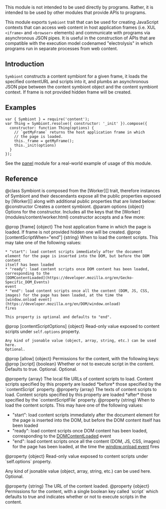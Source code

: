 <!-- This Source Code Form is subject to the terms of the Mozilla Public
   - License, v. 2.0. If a copy of the MPL was not distributed with this
   - file, You can obtain one at http://mozilla.org/MPL/2.0/. -->

<!-- contributed by Myk Melez [myk@mozilla.org] -->
<!-- contributed by Irakli Gozalishvili [gozala@mozilla.com] -->


This module is not intended to be used directly by programs.  Rather, it is
intended to be used by other modules that provide APIs to programs.


This module exports `Symbiont` trait that can be used for creating JavaScript
contexts that can access web content in host application frames (i.e. XUL
`<iframe>` and `<browser>` elements) and communicate with programs via
asynchronous JSON pipes.  It is useful in the construction of APIs that
are compatible with the execution model codenamed "electrolysis" in which
programs run in separate processes from web content.

Introduction
------------

`Symbiont` constructs a content symbiont for a given frame, it loads the
specified contentURL and scripts into it, and plumbs an asynchronous
JSON pipe between the content symbiont object and the content symbiont
context. If frame is not provided hidden frame will be created.

Examples
--------

    var { Symbiont } = require('content');
    var Thing = Symbiont.resolve({ constructor: '_init' }).compose({
      constructor: function Thing(options) {
        // `getMyFrame` returns the host application frame in which
        // the page is loaded.
        this._frame = getMyFrame();
        this._init(options)
      }
    });

See the [panel][] module for a real-world example of usage of this module.

[panel]:modules/panel.html

Reference
---------

<api name="Symbiont">
@class
Symbiont is composed from the [Worker][] trait, therefore instances
of Symbiont and their descendants expose all the public properties
exposed by [Worker][] along with additional public properties that
are listed below:

[Worker]:modules/content/worker.html

<api name="Symbiont">
@constructor
Creates a content symbiont.
@param options {object}
  Options for the constructor. Includes all the keys that
the [Worker](modules/content/worker.html)
constructor accepts and a few more:

  @prop [frame] {object}
    The host application frame in which the page is loaded.
    If frame is not provided hidden one will be created.
  @prop [contentScriptWhen="end"] {string}
    When to load the content scripts. This may take one of the following
    values:

    * "start": load content scripts immediately after the document
    element for the page is inserted into the DOM, but before the DOM content
    itself has been loaded
    * "ready": load content scripts once DOM content has been loaded,
    corresponding to the
    [DOMContentLoaded](https://developer.mozilla.org/en/Gecko-Specific_DOM_Events)
    event
    * "end": load content scripts once all the content (DOM, JS, CSS,
    images) for the page has been loaded, at the time the
    [window.onload event](https://developer.mozilla.org/en/DOM/window.onload)
    fires

    This property is optional and defaults to "end".
  @prop [contentScriptOptions] {object}
    Read-only value exposed to content scripts under `self.options` property.

    Any kind of jsonable value (object, array, string, etc.) can be used here.
    Optional.

  @prop [allow] {object}
    Permissions for the content, with the following keys:
      @prop [script] {boolean}
      Whether or not to execute script in the content.  Defaults to true.
      Optional.
    Optional.
</api>

<api name="contentScriptFile">
@property {array}
The local file URLs of content scripts to load.  Content scripts specified by
this property are loaded *before* those specified by the `contentScript`
property.
</api>

<api name="contentScript">
@property {array}
The texts of content scripts to load.  Content scripts specified by this
property are loaded *after* those specified by the `contentScriptFile` property.
</api>

<api name="contentScriptWhen">
@property {string}
When to load the content scripts. This may have one of the following
values:

* "start": load content scripts immediately after the document
element for the page is inserted into the DOM, but before the DOM content
itself has been loaded
* "ready": load content scripts once DOM content has been loaded,
corresponding to the
[DOMContentLoaded](https://developer.mozilla.org/en/Gecko-Specific_DOM_Events)
event
* "end": load content scripts once all the content (DOM, JS, CSS,
images) for the page has been loaded, at the time the
[window.onload event](https://developer.mozilla.org/en/DOM/window.onload)
fires

</api>

<api name="contentScriptOptions">
@property {object}
Read-only value exposed to content scripts under `self.options` property.

Any kind of jsonable value (object, array, string, etc.) can be used here.
Optional.
</api>

<api name="contentURL">
@property {string}
The URL of the content loaded.
</api>

<api name="allow">
@property {object}
Permissions for the content, with a single boolean key called `script` which
defaults to true and indicates whether or not to execute scripts in the
content.
</api>

</api>



